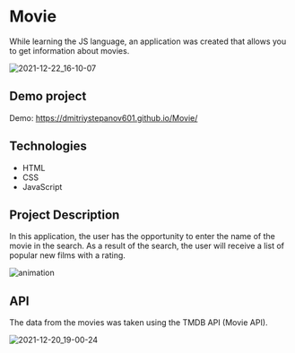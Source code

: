 # Movie

While learning the JS language, an application was created that allows you to get information about movies.

![2021-12-22_16-10-07](https://user-images.githubusercontent.com/61186198/147097902-a61f531a-621b-4516-b186-4694c807cad8.png)


## Demo project

Demo: https://dmitriystepanov601.github.io/Movie/

## Technologies

- HTML
- CSS
- JavaScript 

## Project Description

In this application, the user has the opportunity to enter the name of the movie in the search. As a result of the search, the user will receive a list of popular new films with a rating.

![animation](https://user-images.githubusercontent.com/61186198/147103530-8c0221fd-8054-4e5c-b087-d64c6854cb76.gif)

## API

The data from the movies was taken using the TMDB API (Movie API).

![2021-12-20_19-00-24](https://user-images.githubusercontent.com/61186198/146803432-b1e8e3d2-6486-4235-99e9-20a2acd55712.png)
